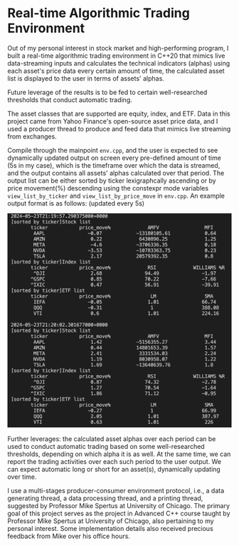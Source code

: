 # Real-time Algorithmic Trading Environment

Out of my personal interest in stock market and high-performing program, I built a real-time algorithmic trading environment in C++20 that mimics live data-streaming inputs and calculates the technical indicators (alphas) using each asset's price data every certain amount of time, the calculated asset list is displayed to the user in terms of assets' alphas. 

Future leverage of the results is to be fed to certain well-researched thresholds that conduct automatic trading.

The asset classes that are supported are equity, index, and ETF. Data in this project came from Yahoo Finance's open-source asset price data, and I used a producer thread to produce and feed data that mimics live streaming from exchanges.

Compile through the mainpoint `env.cpp`, and the user is expected to see dynamically updated output on screen every pre-defined amount of time (5s in my case), which is the timeframe over which the data is streamed, and the output contains all assets' alphas calculated over that period. The output list can be either sorted by ticker lexigraphcally ascending or by price movement(%) descending using the constexpr mode variables `view_list_by_ticker` and `view_list_by_price_move` in `env.cpp`. An example output format is as follows: (updated every 5s)

![output](./terminal_output.png)

Further leverages: the calculated asset alphas over each period can be used to conduct automatic trading based on some well-researched thresholds, depending on which alpha it is as well. At the same time, we can report the trading activities over each such period to the user output. We can expect automatic long or short for an asset(s), dynamically updating over time.

I use a multi-stages producer-consumer environment protocol, i.e., a data generating thread, a data processing thread, and a printing thread, suggested by Professor Mike Spertus at University of Chicago. The primary goal of this project serves as the project in Advanced C++ course taught by Professor Mike Spertus at University of Chicago, also pertaining to my personal interest. Some implementation details also received precious feedback from Mike over his office hours.
